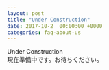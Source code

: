 ```yaml
---
layout: post
title: "Under Construction"
date: 2017-10-2  00:00:00 +0000
categories: faq-about-us
---
```

Under Construction<br>
現在準備中です。お待ちください。
